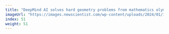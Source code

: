 ```yaml
---
title: "DeepMind AI solves hard geometry problems from mathematics olympiad"
imageUrl: "https://images.newscientist.com/wp-content/uploads/2024/01/17135354/SEI_187607754.jpg?width=600"
index: 51
weight: 51
---
```

